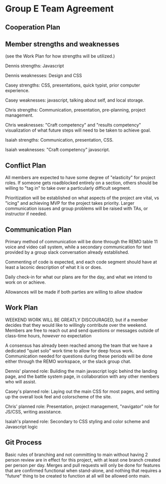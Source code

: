 # Group E Team Agreement

## Cooperation Plan

## Member strengths and weaknesses

(see the Work Plan for how strengths will be utilized.)

Dennis strengths: Javascript

Dennis weaknesses: Design and CSS

Casey strengths: CSS, presentations, quick typist, prior computer experience.

Casey weaknesses: javascript, talking about self, and local storage.

Chris strengths: Communication, presentation, pre-planning, project management.

Chris weaknesses: "Craft competency" and "results competency" visualization of what future steps will need to be taken to achieve goal.

Isaiah strengths: Communication, presentation, CSS.

Isaiah weaknesses: "Craft competency" javascript.

## Conflict Plan

All members are expected to have some degree of "elasticity" for project roles. If someone gets roadblocked entirely on a section, others should be willing to "tag in" to take over a particularly difficult segment.

Prioritization will be established on what aspects of the project are vital, vs "icing" and achieving MVP for the project takes priority. Larger communication issues and group problems will be raised with TAs, or instructor if needed.

## Communication Plan

Primary method of communication will be done through the REMO table 11 voice and video call system, while a secondary communication for text provided by a group slack conversation already established.

Commenting of code is expected, and each code segment should have at least a laconic description of what it is or does.

Daily check-in for what our plans are for the day, and what we intend to work on or achieve.

Allowances will be made if both parties are willing to allow shadow

## Work Plan

WEEKEND WORK WILL BE GREATLY DISCOURAGED, but if a member decides that they would like to willingly contribute over the weekend. Members are free to reach out and send questions or messages outside of class-time hours, *however* no expectation

A consensus has already been reached among the team that we have a dedicated "quiet solo" work time to allow for deep focus work. Communication needed for questions during these periods will be done either through the REMO workspace, or the slack group chat.

Dennis' planned role: Building the main javascript logic behind the landing page, and the battle system page, in collaboration with any other members who will assist.

Casey's planned role: Laying out the main CSS for most pages, and setting up the overall look feel and colorscheme of the site.

Chris' planned role: Presentation, project management, "navigator" role for JS/CSS, writing assistance.

Isaiah's planned role: Secondary to CSS styling and color scheme and Javascript logic

## Git Process

Basic rules of branching and not committing to main without having 2 person review are in effect for this project, with at least one branch created per person per day. Merges and pull requests will only be done for features that are confirmed functional when stand-alone, and nothing that requires a "future" thing to be created to function at all will be allowed onto main.
